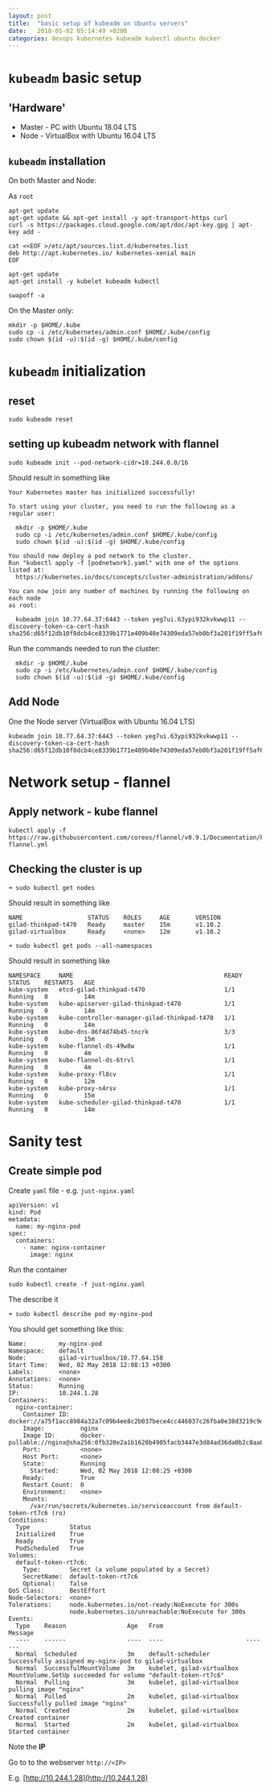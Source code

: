 ```yaml
---
layout: post
title:  "basic setup of kubeadm on Ubuntu servers"
date:   2018-05-02 05:14:49 +0200
categories: devops kubernetes kubeadm kubectl ubuntu docker
---
```

# `kubeadm` basic setup

## 'Hardware'

* Master - PC with Ubuntu 18.04 LTS
* Node - VirtualBox with Ubuntu 16.04 LTS

## `kubeadm` installation 

On both Master and Node:


As `root`

```
apt-get update
apt-get update && apt-get install -y apt-transport-https curl
curl -s https://packages.cloud.google.com/apt/doc/apt-key.gpg | apt-key add -
```

```
cat <<EOF >/etc/apt/sources.list.d/kubernetes.list
deb http://apt.kubernetes.io/ kubernetes-xenial main
EOF
```
    
```
apt-get update
apt-get install -y kubelet kubeadm kubectl
```

```
swapoff -a
```

On the Master only:

```
mkdir -p $HOME/.kube
sudo cp -i /etc/kubernetes/admin.conf $HOME/.kube/config
sudo chown $(id -u):$(id -g) $HOME/.kube/config
```

# `kubeadm` initialization  

## reset 

```
sudo kubeadm reset
```

## setting up kubeadm network with flannel 

```
sudo kubeadm init --pod-network-cidr=10.244.0.0/16
```

Should result in something like

```
Your Kubernetes master has initialized successfully!

To start using your cluster, you need to run the following as a regular user:

  mkdir -p $HOME/.kube
  sudo cp -i /etc/kubernetes/admin.conf $HOME/.kube/config
  sudo chown $(id -u):$(id -g) $HOME/.kube/config

You should now deploy a pod network to the cluster.
Run "kubectl apply -f [podnetwork].yaml" with one of the options listed at:
  https://kubernetes.io/docs/concepts/cluster-administration/addons/

You can now join any number of machines by running the following on each node
as root:

  kubeadm join 10.77.64.37:6443 --token yeg7ui.63ypi932kvkwwp11 --discovery-token-ca-cert-hash sha256:d65f12db10f8dcb4ce8339b1771e409b40e74309eda57eb0bf3a201f19ff5af6
```

Run the commands needed to run the cluster:

```
  mkdir -p $HOME/.kube
  sudo cp -i /etc/kubernetes/admin.conf $HOME/.kube/config
  sudo chown $(id -u):$(id -g) $HOME/.kube/config
```

## Add Node

One the Node server (VirtualBox with Ubuntu 16.04 LTS)

```
kubeadm join 10.77.64.37:6443 --token yeg7ui.63ypi932kvkwwp11 --discovery-token-ca-cert-hash sha256:d65f12db10f8dcb4ce8339b1771e409b40e74309eda57eb0bf3a201f19ff5af6
```


# Network setup - flannel

## Apply network - kube flannel

```
kubectl apply -f https://raw.githubusercontent.com/coreos/flannel/v0.9.1/Documentation/kube-flannel.yml
```

## Checking the cluster is up

```
➜ sudo kubectl get nodes
```

Should result in something like 

```
NAME                  STATUS    ROLES     AGE       VERSION
gilad-thinkpad-t470   Ready     master    15m       v1.10.2
gilad-virtualbox      Ready     <none>    12m       v1.10.2
```

```
➜ sudo kubectl get pods --all-namespaces
```

Should result in something like 

```
NAMESPACE     NAME                                          READY     STATUS    RESTARTS   AGE
kube-system   etcd-gilad-thinkpad-t470                      1/1       Running   0          14m
kube-system   kube-apiserver-gilad-thinkpad-t470            1/1       Running   0          14m
kube-system   kube-controller-manager-gilad-thinkpad-t470   1/1       Running   0          14m
kube-system   kube-dns-86f4d74b45-tncrk                     3/3       Running   0          15m
kube-system   kube-flannel-ds-49w8w                         1/1       Running   0          4m
kube-system   kube-flannel-ds-6trvl                         1/1       Running   0          4m
kube-system   kube-proxy-fl8cv                              1/1       Running   0          12m
kube-system   kube-proxy-n4rsv                              1/1       Running   0          15m
kube-system   kube-scheduler-gilad-thinkpad-t470            1/1       Running   0          14m
```

# Sanity test 

## Create simple pod 

Create `yaml` file - e.g. `just-nginx.yaml`

```   
apiVersion: v1
kind: Pod
metadata:
  name: my-nginx-pod
spec:
  containers:
    - name: nginx-container
      image: nginx
```

Run the container 

```
sudo kubectl create -f just-nginx.yaml
```

The describe it

```
➜ sudo kubectl describe pod my-nginx-pod        
```

You should get something like this:

```
Name:         my-nginx-pod
Namespace:    default
Node:         gilad-virtualbox/10.77.64.158
Start Time:   Wed, 02 May 2018 12:08:13 +0300
Labels:       <none>
Annotations:  <none>
Status:       Running
IP:           10.244.1.28
Containers:
  nginx-container:
    Container ID:   docker://a75f1acc8984a32a7c09b4ee8c2b037bece4cc446037c26fba0e38d3219c9d45
    Image:          nginx
    Image ID:       docker-pullable://nginx@sha256:0fb320e2a1b1620b4905facb3447e3d84ad36da0b2c8aa8fe3a5a81d1187b884
    Port:           <none>
    Host Port:      <none>
    State:          Running
      Started:      Wed, 02 May 2018 12:08:25 +0300
    Ready:          True
    Restart Count:  0
    Environment:    <none>
    Mounts:
      /var/run/secrets/kubernetes.io/serviceaccount from default-token-rt7c6 (ro)
Conditions:
  Type           Status
  Initialized    True 
  Ready          True 
  PodScheduled   True 
Volumes:
  default-token-rt7c6:
    Type:        Secret (a volume populated by a Secret)
    SecretName:  default-token-rt7c6
    Optional:    false
QoS Class:       BestEffort
Node-Selectors:  <none>
Tolerations:     node.kubernetes.io/not-ready:NoExecute for 300s
                 node.kubernetes.io/unreachable:NoExecute for 300s
Events:
  Type    Reason                 Age   From                       Message
  ----    ------                 ----  ----                       -------
  Normal  Scheduled              3m    default-scheduler          Successfully assigned my-nginx-pod to gilad-virtualbox
  Normal  SuccessfulMountVolume  3m    kubelet, gilad-virtualbox  MountVolume.SetUp succeeded for volume "default-token-rt7c6"
  Normal  Pulling                3m    kubelet, gilad-virtualbox  pulling image "nginx"
  Normal  Pulled                 2m    kubelet, gilad-virtualbox  Successfully pulled image "nginx"
  Normal  Created                2m    kubelet, gilad-virtualbox  Created container
  Normal  Started                2m    kubelet, gilad-virtualbox  Started container
```

Note the **IP**

Go to to the webserver `http://<IP>`

E.g. [http://10.244.1.28](http://10.244.1.28)
